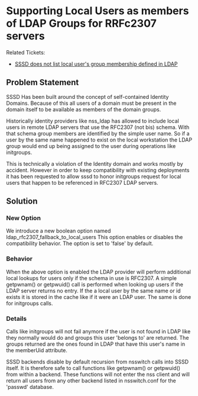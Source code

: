 # Supporting Local Users as members of LDAP Groups for RRFc2307 servers

Related Tickets:

  - [SSSD does not list local user's group membership defined in LDAP](https://pagure.io/SSSD/sssd/issue/1020)

## Problem Statement

SSSD Has been built around the concept of self-contained Identity Domains. Because of this all users of a domain must be present in the domain itself to be available as members of the domain groups.

Historically identity providers like nss_ldap has allowed to include local users in remote LDAP servers that use the RFC2307 (not bis) schema. With that schema group members are identified by the simple user name. So if a user by the same name happened to exist on the local workstation the LDAP group would end up being assigned to the user during operations like initgroups.

This is technically a violation of the Identity domain and works mostly by accident. However in order to keep compatibility with existing deployments it has been requested to allow sssd to honor initgroups request for local users that happen to be referenced in RFC2307 LDAP servers.

## Solution

### New Option

We introduce a new boolean option named ldap_rfc2307_fallback_to_local_users This option enables or disables the compatibility behavior. The option is set to 'false' by default.

### Behavior

When the above option is enabled the LDAP provider will perform additional local lookups for users only if the schema in use is RFC2307. A simple getpwnam() or getpwuid() call is performed when looking up users if the LDAP server returns no entry. If the a local user by the same name or id exists it is stored in the cache like if it were an LDAP user. The same is done for initgroups calls.

### Details

Calls like initgroups will not fail anymore if the user is not found in LDAP like they normally would do and groups this user 'belongs to' are returned. The groups returned are the ones found in LDAP that have this user's name in the memberUid attribute.

SSSD backends disable by default recursion from nsswitch calls into SSSD itself. It is therefore safe to call functions like getpwnam() or getpwuid() from within a backend. These functions will not enter the nss client and will return all users from any other backend listed in nsswitch.conf for the 'passwd' database.
